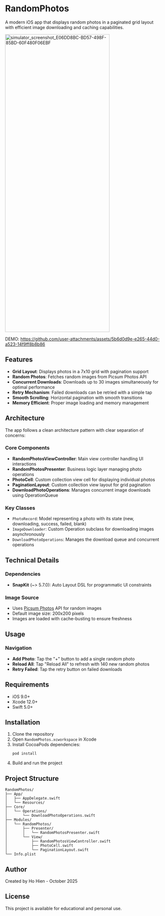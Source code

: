 # RandomPhotos

A modern iOS app that displays random photos in a paginated grid layout with efficient image downloading and caching capabilities.

<img width="340" height="970" alt="simulator_screenshot_E06DD8BC-BD57-498F-85BD-60F480F06EBF" src="https://github.com/user-attachments/assets/531107ec-abd9-4b3b-a6c5-d0fb0a0bcd5a" />

DEMO:
https://github.com/user-attachments/assets/5b6d0d9e-e265-44d0-a523-14f9ff8b8b86


## Features

- **Grid Layout**: Displays photos in a 7x10 grid with pagination support
- **Random Photos**: Fetches random images from Picsum Photos API
- **Concurrent Downloads**: Downloads up to 30 images simultaneously for optimal performance
- **Retry Mechanism**: Failed downloads can be retried with a simple tap
- **Smooth Scrolling**: Horizontal pagination with smooth transitions
- **Memory Efficient**: Proper image loading and memory management

## Architecture

The app follows a clean architecture pattern with clear separation of concerns:

### Core Components

- **RandomPhotosViewController**: Main view controller handling UI interactions
- **RandomPhotosPresenter**: Business logic layer managing photo operations
- **PhotoCell**: Custom collection view cell for displaying individual photos
- **PaginationLayout**: Custom collection view layout for grid pagination
- **DownloadPhotoOperations**: Manages concurrent image downloads using OperationQueue

### Key Classes

- `PhotoRecord`: Model representing a photo with its state (new, downloading, success, failed, blank)
- `ImageDownloader`: Custom Operation subclass for downloading images asynchronously
- `DownloadPhotoOperations`: Manages the download queue and concurrent operations

## Technical Details

### Dependencies

- **SnapKit** (~> 5.7.0): Auto Layout DSL for programmatic UI constraints

### Image Source

- Uses [Picsum Photos](https://picsum.photos/) API for random images
- Default image size: 200x200 pixels
- Images are loaded with cache-busting to ensure freshness

## Usage

### Navigation

- **Add Photo**: Tap the "+" button to add a single random photo
- **Reload All**: Tap "Reload All" to refresh with 140 new random photos
- **Retry Failed**: Tap the retry button on failed downloads

## Requirements

- iOS 9.0+
- Xcode 12.0+
- Swift 5.0+

## Installation

1. Clone the repository
2. Open `RandomPhotos.xcworkspace` in Xcode
3. Install CocoaPods dependencies:
   ```bash
   pod install
   ```
4. Build and run the project

## Project Structure

```
RandomPhotos/
├── App/
│   ├── AppDelegate.swift
│   └── Resources/
├── Core/
│   └── Operations/
│       └── DownloadPhotoOperations.swift
├── Modules/
│   └── RandomPhotos/
│       ├── Presenter/
│       │   └── RandomPhotosPresenter.swift
│       └── View/
│           ├── RandomPhotosViewController.swift
│           ├── PhotoCell.swift
│           └── PaginationLayout.swift
└── Info.plist
```

## Author

Created by Ho Hien - October 2025

## License

This project is available for educational and personal use.
